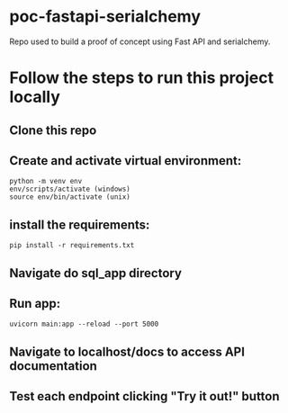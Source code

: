 # poc-fastapi-serialchemy
Repo used to build a proof of concept using Fast API and serialchemy.

# Follow the steps to run this project locally

## Clone this repo

## Create and activate virtual environment:
```
python -m venv env
env/scripts/activate (windows)
source env/bin/activate (unix)
```

## install the requirements:
```
pip install -r requirements.txt
```

## Navigate do sql_app directory

## Run app:
```
uvicorn main:app --reload --port 5000
```

## Navigate to localhost/docs to access API documentation

## Test each endpoint clicking "Try it out!" button

